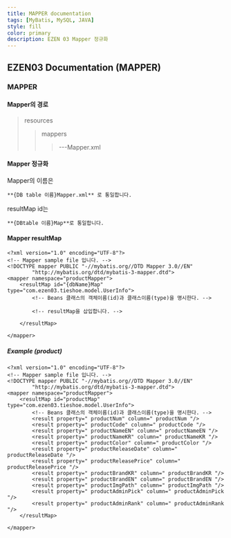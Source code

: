```yaml
---
title: MAPPER documentation
tags: [MyBatis, MySQL, JAVA]
style: fill
color: primary
description: EZEN 03 Mapper 정규화
---
```

## EZEN03 Documentation (MAPPER)

### MAPPER

#### Mapper의 경로

> resources
>
> > mappers
> >
> > > ---Mapper.xml



#### Mapper 정규화

Mapper의 이름은

    **{DB table 이름}Mapper.xml** 로 통일합니다.

resultMap id는

    **{DBtable 이름}Map**로 통일합니다.



#### Mapper resultMap

```mysql
<?xml version="1.0" encoding="UTF-8"?>
<!-- Mapper sample file 입니다. -->
<!DOCTYPE mapper PUBLIC "-//mybatis.org//DTD Mapper 3.0//EN"
        "http://mybatis.org/dtd/mybatis-3-mapper.dtd">
<mapper namespace="productMapper">
    <resultMap id="{dbName}Map" type="com.ezen03.tieshoe.model.UserInfo">
        <!-- Beans 클래스의 객체이름(id)과 클래스이름(type)을 명시한다. -->

		<!-- resultMap을 삽입합니다. -->

    </resultMap>

</mapper>
```



##### Example (product)

```mysql
<?xml version="1.0" encoding="UTF-8"?>
<!-- Mapper sample file 입니다. -->
<!DOCTYPE mapper PUBLIC "-//mybatis.org//DTD Mapper 3.0//EN"
        "http://mybatis.org/dtd/mybatis-3-mapper.dtd">
<mapper namespace="productMapper">
    <resultMap id="productMap" type="com.ezen03.tieshoe.model.UserInfo">
        <!-- Beans 클래스의 객체이름(id)과 클래스이름(type)을 명시한다. -->
        <result property=" productNum" column=" productNum "/>
        <result property=" productCode" column=" productCode "/>
        <result property=" productNameEN" column=" productNameEN "/>
        <result property=" productNameKR" column=" productNameKR "/>
        <result property=" productColor" column=" productColor "/>
        <result property=" productReleaseDate" column=" productReleaseDate "/>
        <result property=" productReleasePrice" column=" productReleasePrice "/>
        <result property=" productBrandKR" column=" productBrandKR "/>
        <result property=" productBrandEN" column=" productBrandEN "/>
        <result property=" productImgPath" column=" productImgPath "/>
        <result property=" productAdminPick" column=" productAdminPick "/>
        <result property=" productAdminRank" column=" productAdminRank "/>
    </resultMap>

</mapper>
```

